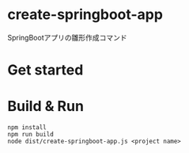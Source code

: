 # create-springboot-app
SpringBootアプリの雛形作成コマンド
# Get started
# Build & Run
```
npm install
npm run build
node dist/create-springboot-app.js <project name>
```